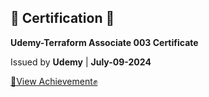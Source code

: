 ## 📜 Certification 🎉  

**Udemy-Terraform Associate 003 Certificate**  

Issued by **Udemy** | **July-09-2024**  

[👀View Achievement✊](https://www.udemy.com/certificate/UC-c4715f4b-c47f-43a4-b4d8-53098e0e6f68/)
